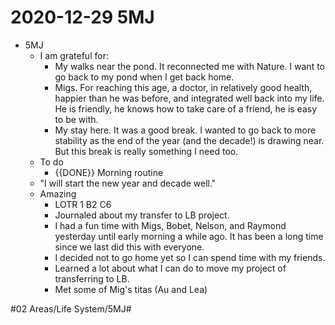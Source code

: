 # 2020-12-29 5MJ

- 5MJ
   - I am grateful for:
      - My walks near the pond. It reconnected me with Nature. I want to go back to my pond when I get back home.
      - Migs. For reaching this age, a doctor, in relatively good health, happier than he was before, and integrated well back into my life. He is friendly, he knows how to take care of a friend, he is easy to be with.
      - My stay here. It was a good break. I wanted to go back to more stability as the end of the year (and the decade!) is drawing near. But this break is really something I need too.
   - To do
      - {{DONE}} Morning routine
   - "I will start the new year and decade well."
   - Amazing
      - LOTR 1 B2 C6
      - Journaled about my transfer to LB project.
      - I had a fun time with Migs, Bobet, Nelson, and Raymond yesterday until early morning a while ago. It has been a long time since we last did this with everyone.
      - I decided not to go home yet so I can spend time with my friends.
      - Learned a lot about what I can do to move my project of transferring to LB.
      - Met some of Mig's titas (Au and Lea)

\#02 Areas/Life System/5MJ#

